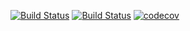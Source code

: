 [![Build Status](https://api.travis-ci.org/MozillaSecurity/lithium.svg)](https://travis-ci.org/MozillaSecurity/lithium)
[![Build Status](https://ci.appveyor.com/api/projects/status/69f2jn9f4kgjrffj/branch/master?svg=true)](https://ci.appveyor.com/project/MozillaSecurity/lithium/branch/master)
[![codecov](https://codecov.io/gh/MozillaSecurity/lithium/branch/master/graph/badge.svg)](https://codecov.io/gh/MozillaSecurity/lithium)
